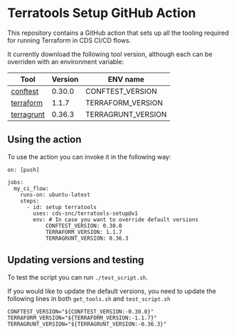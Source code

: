 # Terratools Setup GitHub Action

This repository contains a GitHub action that sets up all the tooling required for running Terraform in CDS CI/CD flows.

It currently download the following tool version, although each can be overriden with an environment variable:

|Tool|Version|ENV name|
|---|---|---|
|[conftest](https://github.com/open-policy-agent/conftest)|0.30.0|CONFTEST_VERSION|
|[terraform](https://github.com/hashicorp/terraform)|1.1.7|TERRAFORM_VERSION|
|[terragrunt](https://github.com/gruntwork-io/terragrunt)|0.36.3|TERRAGRUNT_VERSION|

## Using the action

To use the action you can invoke it in the following way:

```
on: [push]

jobs:
  my_ci_flow:
    runs-on: ubuntu-latest
    steps:
      - id: setup terratools
        uses: cds-snc/terratools-setup@v1
        env: # In case you want to override default versions
            CONFTEST_VERSION: 0.30.0 
            TERRAFORM_VERSION: 1.1.7
            TERRAGRUNT_VERSION: 0.36.3
```

## Updating versions and testing

To test the script you can run `./test_script.sh`. 

If you would like to update the default versions, you need to update the following lines in both `get_tools.sh` and `test_script.sh`

```
CONFTEST_VERSION="${CONFTEST_VERSION:-0.30.0}"
TERRAFORM_VERSION="${TERRAFORM_VERSION:-1.1.7}"
TERRAGRUNT_VERSION="${TERRAGRUNT_VERSION:-0.36.3}"
```